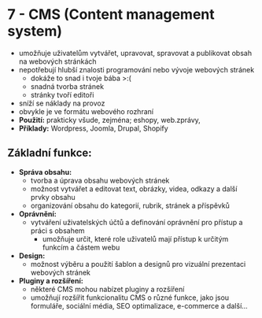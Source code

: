 # 7 - CMS (Content management system)
- umožňuje uživatelům vytvářet, upravovat, spravovat a publikovat obsah na webových stránkách 
- nepotřebují hlubší znalosti programování nebo vývoje webových stránek
	- dokáže to snad i tvoje bába >:(
	- snadná tvorba stránek
	- stránky tvoří editoři
- sníží se náklady na provoz
- obvykle je ve formátu webového rozhraní
- **Použití:** prakticky všude, zejména; eshopy, web.zprávy,
- **Příklady:** Wordpress, Joomla, Drupal, Shopify
## Základní funkce:
- **Správa obsahu:** 
	- tvorba a úprava obsahu webových stránek 
	- možnost vytvářet a editovat text, obrázky, videa, odkazy a další prvky obsahu
	- organizování obsahu do kategorií, rubrik, stránek a příspěvků
- **Oprávnění:** 
	- vytváření uživatelských účtů a definování oprávnění pro přístup a práci s obsahem
		- umožňuje určit, které role uživatelů mají přístup k určitým funkcím a částem webu
- **Design:**
    - možnost výběru a použití šablon a designů pro vizuální prezentaci webových stránek
- **Pluginy a rozšíření:**
    - některé CMS mohou nabízet pluginy a rozšíření
    - umožňují rozšířit funkcionalitu CMS o různé funkce, jako jsou formuláře, sociální média, SEO optimalizace, e-commerce a další...
